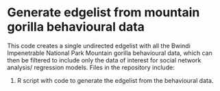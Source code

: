 # Generate edgelist from mountain gorilla behavioural data
This code creates a single undirected edgelist with all the Bwindi Impenetrable National Park Mountain gorilla behavioural data, which can then be filtered to include only the data of interest for social network analysis/ regression models. Files in the repository include: 
1. R script with code to generate the edgelist from the behavioural data.
